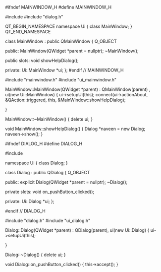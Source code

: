 #ifndef MAINWINDOW_H
#define MAINWINDOW_H

#include <QMainWindow>
#include "dialog.h"


QT_BEGIN_NAMESPACE
namespace Ui { class MainWindow; }
QT_END_NAMESPACE

class MainWindow : public QMainWindow
{
    Q_OBJECT

public:
    MainWindow(QWidget *parent = nullptr);
    ~MainWindow();

public slots:
        void showHelpDialog();


private:
    Ui::MainWindow *ui;
};
#endif // MAINWINDOW_H

#include "mainwindow.h"
#include "ui_mainwindow.h"

MainWindow::MainWindow(QWidget *parent)
    : QMainWindow(parent)
    , ui(new Ui::MainWindow)
{
    ui->setupUi(this);
    connect(ui->actionAbout, &QAction::triggered, this, &MainWindow::showHelpDialog);

}

MainWindow::~MainWindow()
{
    delete ui;
}

void MainWindow::showHelpDialog()
{
    Dialog *naveen = new Dialog;
        naveen->show();
}

#ifndef DIALOG_H
#define DIALOG_H

#include <QDialog>

namespace Ui {
class Dialog;
}

class Dialog : public QDialog
{
    Q_OBJECT

public:
    explicit Dialog(QWidget *parent = nullptr);
    ~Dialog();

private slots:
    void on_pushButton_clicked();

private:
    Ui::Dialog *ui;
};

#endif // DIALOG_H


#include "dialog.h"
#include "ui_dialog.h"

Dialog::Dialog(QWidget *parent) :
    QDialog(parent),
    ui(new Ui::Dialog)
{
    ui->setupUi(this);

}

Dialog::~Dialog()
{
    delete ui;
}

void Dialog::on_pushButton_clicked()
{
    this->accept();
}

